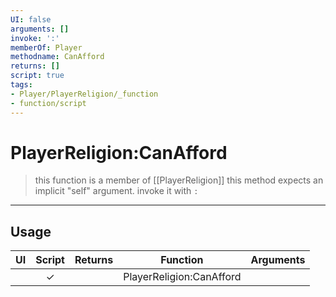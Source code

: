 ```yaml
---
UI: false
arguments: []
invoke: ':'
memberOf: Player
methodname: CanAfford
returns: []
script: true
tags:
- Player/PlayerReligion/_function
- function/script
---
```

# PlayerReligion:CanAfford
> this function is a member of [[PlayerReligion]]
> this method expects an implicit "self" argument. invoke it with `:`
-----
## Usage
|  UI | Script | Returns | Function | Arguments |
|:---:|:------:|-------:|:--------:|:---------|
| |✓||PlayerReligion:CanAfford||

